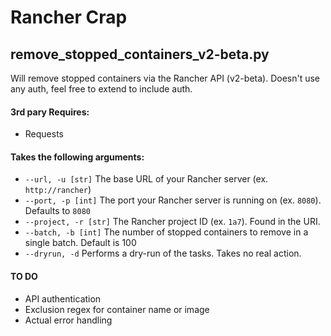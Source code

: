 # Rancher Crap

## remove_stopped_containers_v2-beta.py
Will remove stopped containers via the Rancher API (v2-beta). Doesn't use any auth, feel free to extend to include auth.

#### 3rd pary Requires:
* Requests

#### Takes the following arguments:
* `--url, -u [str]` The base URL of your Rancher server (ex. `http://rancher`)
* `--port, -p [int]` The port your Rancher server is running on (ex. `8080`). Defaults to `8080`
* `--project, -r [str]` The Rancher project ID (ex. `1a7`). Found in the URI.
* `--batch, -b [int]` The number of stopped containers to remove in a single batch. Default is 100
* `--dryrun, -d` Performs a dry-run of the tasks. Takes no real action.

#### TO DO
* API authentication
* Exclusion regex for container name or image
* Actual error handling